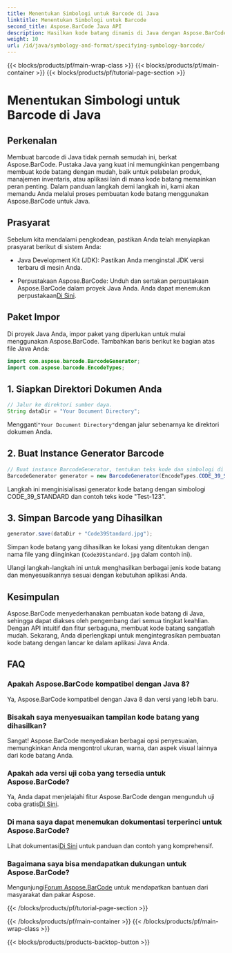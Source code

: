 ```yaml
---
title: Menentukan Simbologi untuk Barcode di Java
linktitle: Menentukan Simbologi untuk Barcode
second_title: Aspose.BarCode Java API
description: Hasilkan kode batang dinamis di Java dengan Aspose.BarCode. Integrasi yang mudah, penyesuaian serbaguna, dan fitur canggih untuk semua kebutuhan kode batang Anda.
weight: 10
url: /id/java/symbology-and-format/specifying-symbology-barcode/
---
```


{{< blocks/products/pf/main-wrap-class >}}
{{< blocks/products/pf/main-container >}}
{{< blocks/products/pf/tutorial-page-section >}}

# Menentukan Simbologi untuk Barcode di Java


## Perkenalan

Membuat barcode di Java tidak pernah semudah ini, berkat Aspose.BarCode. Pustaka Java yang kuat ini memungkinkan pengembang membuat kode batang dengan mudah, baik untuk pelabelan produk, manajemen inventaris, atau aplikasi lain di mana kode batang memainkan peran penting. Dalam panduan langkah demi langkah ini, kami akan memandu Anda melalui proses pembuatan kode batang menggunakan Aspose.BarCode untuk Java.

## Prasyarat

Sebelum kita mendalami pengkodean, pastikan Anda telah menyiapkan prasyarat berikut di sistem Anda:

- Java Development Kit (JDK): Pastikan Anda menginstal JDK versi terbaru di mesin Anda.

-  Perpustakaan Aspose.BarCode: Unduh dan sertakan perpustakaan Aspose.BarCode dalam proyek Java Anda. Anda dapat menemukan perpustakaan[Di Sini](https://releases.aspose.com/barcode/java/).

## Paket Impor

Di proyek Java Anda, impor paket yang diperlukan untuk mulai menggunakan Aspose.BarCode. Tambahkan baris berikut ke bagian atas file Java Anda:

```java
import com.aspose.barcode.BarcodeGenerator;
import com.aspose.barcode.EncodeTypes;
```

## 1. Siapkan Direktori Dokumen Anda

```java
// Jalur ke direktori sumber daya.
String dataDir = "Your Document Directory";
```

 Mengganti`"Your Document Directory"`dengan jalur sebenarnya ke direktori dokumen Anda.

## 2. Buat Instance Generator Barcode

```java
// Buat instance BarcodeGenerator, tentukan teks kode dan simbologi di konstruktor
BarcodeGenerator generator = new BarcodeGenerator(EncodeTypes.CODE_39_STANDARD, "Test-123");
```

Langkah ini menginisialisasi generator kode batang dengan simbologi CODE_39_STANDARD dan contoh teks kode "Test-123".

## 3. Simpan Barcode yang Dihasilkan

```java
generator.save(dataDir + "Code39Standard.jpg");
```

Simpan kode batang yang dihasilkan ke lokasi yang ditentukan dengan nama file yang diinginkan (`Code39Standard.jpg` dalam contoh ini).

Ulangi langkah-langkah ini untuk menghasilkan berbagai jenis kode batang dan menyesuaikannya sesuai dengan kebutuhan aplikasi Anda.

## Kesimpulan

Aspose.BarCode menyederhanakan pembuatan kode batang di Java, sehingga dapat diakses oleh pengembang dari semua tingkat keahlian. Dengan API intuitif dan fitur serbaguna, membuat kode batang sangatlah mudah. Sekarang, Anda diperlengkapi untuk mengintegrasikan pembuatan kode batang dengan lancar ke dalam aplikasi Java Anda.

## FAQ

### Apakah Aspose.BarCode kompatibel dengan Java 8?
Ya, Aspose.BarCode kompatibel dengan Java 8 dan versi yang lebih baru.

### Bisakah saya menyesuaikan tampilan kode batang yang dihasilkan?
Sangat! Aspose.BarCode menyediakan berbagai opsi penyesuaian, memungkinkan Anda mengontrol ukuran, warna, dan aspek visual lainnya dari kode batang Anda.

### Apakah ada versi uji coba yang tersedia untuk Aspose.BarCode?
 Ya, Anda dapat menjelajahi fitur Aspose.BarCode dengan mengunduh uji coba gratis[Di Sini](https://releases.aspose.com/).

### Di mana saya dapat menemukan dokumentasi terperinci untuk Aspose.BarCode?
 Lihat dokumentasi[Di Sini](https://reference.aspose.com/barcode/java/) untuk panduan dan contoh yang komprehensif.

### Bagaimana saya bisa mendapatkan dukungan untuk Aspose.BarCode?
 Mengunjungi[Forum Aspose.BarCode](https://forum.aspose.com/c/barcode/13) untuk mendapatkan bantuan dari masyarakat dan pakar Aspose.

{{< /blocks/products/pf/tutorial-page-section >}}

{{< /blocks/products/pf/main-container >}}
{{< /blocks/products/pf/main-wrap-class >}}

{{< blocks/products/products-backtop-button >}}
